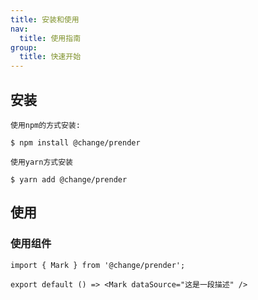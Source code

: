 ```yaml
---
title: 安装和使用
nav:
  title: 使用指南
group:
  title: 快速开始
---
```


## 安装

```shell
使用npm的方式安装:

$ npm install @change/prender

使用yarn方式安装

$ yarn add @change/prender
```

## 使用

### 使用组件

```text
import { Mark } from '@change/prender';

export default () => <Mark dataSource="这是一段描述" />
```
